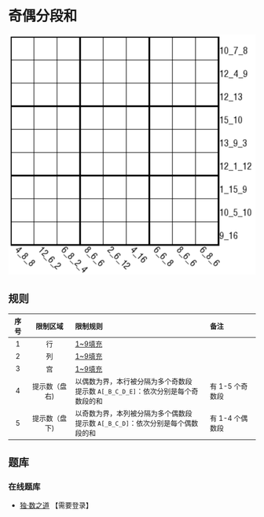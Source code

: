 # 奇偶分段和

![题](../../../images/sudoku/奇偶分段和.png)

## 规则

<!-- markdownlint-disable MD013 -->
| 序号  |  限制区域   | 限制规则                                                 | 备注         |
|:---:|:-------:|:-----------------------------------------------------|:-----------|
|  1  |    行    | [1~9填充]                                              |            |
|  2  |    列    | [1~9填充]                                              |            |
|  3  |    宫    | [1~9填充]                                              |            |
|  4  | 提示数（盘右) | 以偶数为界，本行被分隔为多个奇数段<br/>提示数 `A[_B_C_D_E]`：依次分别是每个奇数段的和 | 有 1-5 个奇数段 |
|  5  | 提示数（盘下) | 以奇数为界，本列被分隔为多个偶数段<br/>提示数 `A[_B_C_D]`：依次分别是每个偶数段的和   | 有 1-4 个偶数段 |
<!-- markdownlint-enable MD013 -->

## 题库

### 在线题库

- [独·数之道](http://www.sudokufans.org.cn/lx/game.index.php?type=fdh2) 【需要登录】

[1~9填充]: ../../../rules.md#1to9填充
